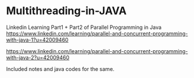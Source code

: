 # Multithreading-in-JAVA
Linkedin Learning Part1 + Part2 of Parallel Programming in Java
https://www.linkedin.com/learning/parallel-and-concurrent-programming-with-java-1?u=42009460

https://www.linkedin.com/learning/parallel-and-concurrent-programming-with-java-2?u=42009460

Included notes and java codes for the same.
